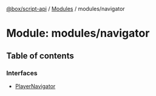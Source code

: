 [@box/script-api](../README.md) / [Modules](../modules.md) / modules/navigator

# Module: modules/navigator

## Table of contents

### Interfaces

- [PlayerNavigator](../interfaces/modules_navigator.PlayerNavigator.md)
